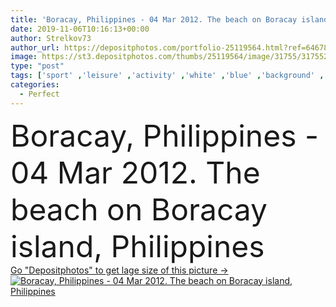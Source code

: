 ```yaml
---
title: 'Boracay, Philippines - 04 Mar 2012. The beach on Boracay island, Philippines'
date: 2019-11-06T10:16:13+00:00
author: Strelkov73
author_url: https://depositphotos.com/portfolio-25119564.html?ref=64678756
image: https://st3.depositphotos.com/thumbs/25119564/image/31755/317552316/api_thumb_450.jpg?forcejpeg=true
type: "post"
tags: ['sport' ,'leisure' ,'activity' ,'white' ,'blue' ,'background' ,'sky' ,'beautiful' ,'holiday' ,'travel' ,'palm' ,'summer' ,'sun' ,'scene' ,'nature' ,'outdoor' ,'water' ,'sunny' ,'sea' ,'tropical' ,'landscape' ,'idyllic' ,'scenery' ,'bathing' ,'beach' ,'coastline' ,'ocean' ,'scenic' ,'seascape' ,'tourism' ,'landmark' ,'sand' ,'vacation' ,'top' ,'perfect' ,'paradise' ,'exotic' ,'trip' ,'tourist' ,'asia' ,'boat' ,'editorial' ,'island' ,'destinations' ,'weekend' ,'canoe' ,'pristine' ,'philippines' ,'boracay' ,'Palawan' ]
categories: 
  - Perfect
---
```

<div aling="center">
            <font size="60"> Boracay, Philippines - 04 Mar 2012. The beach on Boracay island, Philippines</font>   
</div>
<div>
    <a href='https://st3.depositphotos.com/thumbs/25119564/image/31755/317552316/api_thumb_450.jpg?forcejpeg=true?ref=64678756' target=_blank > Go "Depositphotos" to get lage size of this picture ->
        <img href='https://st3.depositphotos.com/thumbs/25119564/image/31755/317552316/api_thumb_450.jpg?forcejpeg=true?ref=64678756' src='https://st3.depositphotos.com/25119564/31755/i/950/depositphotos_317552316-stock-photo-boracay-philippines-04-mar-2012.jpg?forcejpeg=true' alt='Boracay, Philippines - 04 Mar 2012. The beach on Boracay island, Philippines' >
    </a>
</div>
